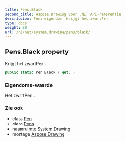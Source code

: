 ```yaml
---
title: Pens.Black
second_title: Aspose.Drawing voor .NET API-referentie
description: Pens eigendom. Krijgt het zwartPen .
type: docs
weight: 80
url: /nl/net/system.drawing/pens/black/
---
```

## Pens.Black property

Krijgt het zwartPen .

```csharp
public static Pen Black { get; }
```

### Eigendoms-waarde

Het zwartPen .

### Zie ook

* class [Pen](../../pen/)
* class [Pens](../)
* naamruimte [System.Drawing](../../pens/)
* montage [Aspose.Drawing](../../../)


